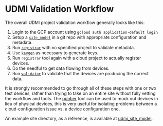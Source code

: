 # UDMI Validation Workflow

The overall UDMI project validation workflow generally looks like this:
1. Login to the GCP account using `gcloud auth application-default login`
2. Setup a [`site_model`](site_model.md) in a git repo with appropriate configuration and metadata.
3. Run [`registrar`](registrar.md) with no specified project to validate metadata.
4. Use [`keygen`](keygen.md) as necessary to generate keys.
5. Run `registrar` tool again with a cloud project to actually register devices.
6. Do the needful to get data flowing from devices.
7. Run [`validator`](validator.md) to validate that the devices are producing the correct data.

It is strongly recommended to go through all of these steps with one or two test devices,
rather than trying to take on an entire site without fully vetting the workflow and tools.
The [pubber](pubber.md) tool can be used to mock out devices in lieu of physical devices,
this is very useful for isolating problems between a cloud-configuration issue vs. a
device configuration one.

An example site directory, as a reference, is available at [udmi_site_model](http://github.com/faucetsdn/udmi_site_model).
